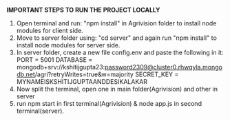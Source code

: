 **IMPORTANT STEPS TO RUN THE PROJECT LOCALLY**
1. Open terminal and run: "npm install" in Agrivision folder to install node modules for client side.
2. Move to server folder using: "cd server" and again run "npm install" to install node modules for server side.
3. In server folder, create a new file config.env and paste the following in it:   
   PORT = 5001
   DATABASE = mongodb+srv://kshitijgupta23:password2309@cluster0.rhwqyla.mongodb.net/agri?retryWrites=true&w=majority
   SECRET_KEY =  MYNAMEISKSHITIJGUPTAANDDESIKALAKAR
4. Now split the terminal, open one in main folder(Agrivision) and other in server
5. run npm start in first terminal(Agrivision) & node app.js in second terminal(server).
